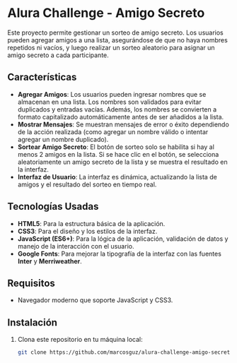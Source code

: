# Alura Challenge - Amigo Secreto

Este proyecto permite gestionar un sorteo de amigo secreto. Los usuarios pueden agregar amigos a una lista, asegurándose de que no haya nombres repetidos ni vacíos, y luego realizar un sorteo aleatorio para asignar un amigo secreto a cada participante.

## Características

- **Agregar Amigos**: Los usuarios pueden ingresar nombres que se almacenan en una lista. Los nombres son validados para evitar duplicados y entradas vacías. Además, los nombres se convierten a formato capitalizado automáticamente antes de ser añadidos a la lista.
- **Mostrar Mensajes**: Se muestran mensajes de error o éxito dependiendo de la acción realizada (como agregar un nombre válido o intentar agregar un nombre duplicado).
- **Sortear Amigo Secreto**: El botón de sorteo solo se habilita si hay al menos 2 amigos en la lista. Si se hace clic en el botón, se selecciona aleatoriamente un amigo secreto de la lista y se muestra el resultado en la interfaz.
- **Interfaz de Usuario**: La interfaz es dinámica, actualizando la lista de amigos y el resultado del sorteo en tiempo real.

## Tecnologías Usadas

- **HTML5**: Para la estructura básica de la aplicación.
- **CSS3**: Para el diseño y los estilos de la interfaz.
- **JavaScript (ES6+)**: Para la lógica de la aplicación, validación de datos y manejo de la interacción con el usuario.
- **Google Fonts**: Para mejorar la tipografía de la interfaz con las fuentes **Inter** y **Merriweather**.

## Requisitos

- Navegador moderno que soporte JavaScript y CSS3.

## Instalación

1. Clona este repositorio en tu máquina local:
   ```bash
   git clone https://github.com/marcosguz/alura-challenge-amigo-secreto.git
